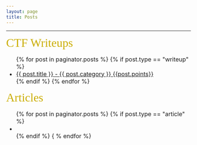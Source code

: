 ```yaml
---
layout: page
title: Posts
---
```


* * *

<div style="font-size: 2rem;font-family: 'EB Garamond', serif;color: #caad00;">CTF Writeups </div> 
<p>
  <ul style="font-size: 1rem">
  {% for post in paginator.posts %}
    {% if post.type == "writeup" %}
      <li><a href="{{ site.base }}{{ post.url | remove_first: '/'}}">{{ post.title }} - {{ post.category }} {{post.points}}</a></li>
    {% endif %}
  {% endfor %}
</ul>
</p>

<div style="font-size: 2rem;font-family: 'EB Garamond', serif;color: #caad00;">Articles</div>
  
<p>
  <ul style="font-size: 1rem">
  {% for post in paginator.posts %}
    {% if post.type == "article" %}
      <li><a href="{{ site.base }}{{ post.url | remove_first: '/'}}"></a></li>
    {% endif %}
  { % endfor %}
</ul>
</p>
